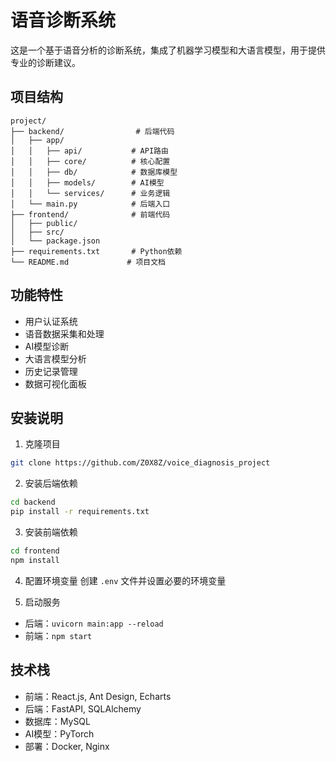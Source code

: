 # 语音诊断系统

这是一个基于语音分析的诊断系统，集成了机器学习模型和大语言模型，用于提供专业的诊断建议。

## 项目结构

```
project/
├── backend/                # 后端代码
│   ├── app/
│   │   ├── api/           # API路由
│   │   ├── core/          # 核心配置
│   │   ├── db/            # 数据库模型
│   │   ├── models/        # AI模型
│   │   └── services/      # 业务逻辑
│   └── main.py            # 后端入口
├── frontend/              # 前端代码
│   ├── public/
│   ├── src/
│   └── package.json
├── requirements.txt       # Python依赖
└── README.md             # 项目文档
```

## 功能特性

- 用户认证系统
- 语音数据采集和处理
- AI模型诊断
- 大语言模型分析
- 历史记录管理
- 数据可视化面板

## 安装说明

1. 克隆项目
```bash
git clone https://github.com/Z0X8Z/voice_diagnosis_project
```

2. 安装后端依赖
```bash
cd backend
pip install -r requirements.txt
```

3. 安装前端依赖
```bash
cd frontend
npm install
```

4. 配置环境变量
创建 `.env` 文件并设置必要的环境变量

5. 启动服务
- 后端：`uvicorn main:app --reload`
- 前端：`npm start`

## 技术栈

- 前端：React.js, Ant Design, Echarts
- 后端：FastAPI, SQLAlchemy
- 数据库：MySQL
- AI模型：PyTorch
- 部署：Docker, Nginx 
